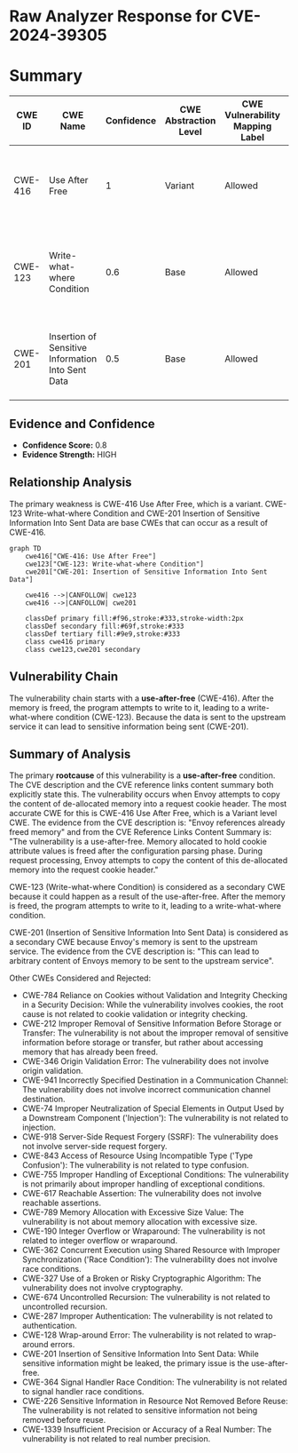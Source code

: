 # Raw Analyzer Response for CVE-2024-39305

# Summary
| CWE ID | CWE Name | Confidence | CWE Abstraction Level | CWE Vulnerability Mapping Label | CWE-Vulnerability Mapping Notes |
|---|---|---|---|---|---|
| CWE-416 | Use After Free | 1 | Variant | Allowed | Primary CWE. The vulnerability is explicitly described as a use-after-free. |
| CWE-123 | Write-what-where Condition | 0.6 | Base | Allowed | Secondary CWE. This could occur as a result of writing to memory that has already been freed. |
| CWE-201 | Insertion of Sensitive Information Into Sent Data | 0.5 | Base | Allowed | Secondary candidate. Envoy's memory is sent to the upstream service. |

## Evidence and Confidence

*   **Confidence Score:** 0.8
*   **Evidence Strength:** HIGH

## Relationship Analysis
The primary weakness is CWE-416 Use After Free, which is a variant. CWE-123 Write-what-where Condition and CWE-201 Insertion of Sensitive Information Into Sent Data are base CWEs that can occur as a result of CWE-416.

```mermaid
graph TD
    cwe416["CWE-416: Use After Free"]
    cwe123["CWE-123: Write-what-where Condition"]
    cwe201["CWE-201: Insertion of Sensitive Information Into Sent Data"]
    
    cwe416 -->|CANFOLLOW| cwe123
    cwe416 -->|CANFOLLOW| cwe201
    
    classDef primary fill:#f96,stroke:#333,stroke-width:2px
    classDef secondary fill:#69f,stroke:#333
    classDef tertiary fill:#9e9,stroke:#333
    class cwe416 primary
    class cwe123,cwe201 secondary
```

## Vulnerability Chain
The vulnerability chain starts with a **use-after-free** (CWE-416). After the memory is freed, the program attempts to write to it, leading to a write-what-where condition (CWE-123). Because the data is sent to the upstream service it can lead to sensitive information being sent (CWE-201).

## Summary of Analysis
The primary **rootcause** of this vulnerability is a **use-after-free** condition. The CVE description and the CVE reference links content summary both explicitly state this. The vulnerability occurs when Envoy attempts to copy the content of de-allocated memory into a request cookie header. The most accurate CWE for this is CWE-416 Use After Free, which is a Variant level CWE. The evidence from the CVE description is: "Envoy references already freed memory" and from the CVE Reference Links Content Summary is: "The vulnerability is a use-after-free. Memory allocated to hold cookie attribute values is freed after the configuration parsing phase. During request processing, Envoy attempts to copy the content of this de-allocated memory into the request cookie header."

CWE-123 (Write-what-where Condition) is considered as a secondary CWE because it could happen as a result of the use-after-free. After the memory is freed, the program attempts to write to it, leading to a write-what-where condition.

CWE-201 (Insertion of Sensitive Information Into Sent Data) is considered as a secondary CWE because Envoy's memory is sent to the upstream service. The evidence from the CVE description is: "This can lead to arbitrary content of Envoys memory to be sent to the upstream service".

Other CWEs Considered and Rejected:

*   CWE-784 Reliance on Cookies without Validation and Integrity Checking in a Security Decision: While the vulnerability involves cookies, the root cause is not related to cookie validation or integrity checking.
*   CWE-212 Improper Removal of Sensitive Information Before Storage or Transfer: The vulnerability is not about the improper removal of sensitive information before storage or transfer, but rather about accessing memory that has already been freed.
*   CWE-346 Origin Validation Error: The vulnerability does not involve origin validation.
*   CWE-941 Incorrectly Specified Destination in a Communication Channel: The vulnerability does not involve incorrect communication channel destination.
*   CWE-74 Improper Neutralization of Special Elements in Output Used by a Downstream Component ('Injection'): The vulnerability is not related to injection.
*   CWE-918 Server-Side Request Forgery (SSRF): The vulnerability does not involve server-side request forgery.
*   CWE-843 Access of Resource Using Incompatible Type ('Type Confusion'): The vulnerability is not related to type confusion.
*   CWE-755 Improper Handling of Exceptional Conditions: The vulnerability is not primarily about improper handling of exceptional conditions.
*   CWE-617 Reachable Assertion: The vulnerability does not involve reachable assertions.
*   CWE-789 Memory Allocation with Excessive Size Value: The vulnerability is not about memory allocation with excessive size.
*   CWE-190 Integer Overflow or Wraparound: The vulnerability is not related to integer overflow or wraparound.
*   CWE-362 Concurrent Execution using Shared Resource with Improper Synchronization ('Race Condition'): The vulnerability does not involve race conditions.
*   CWE-327 Use of a Broken or Risky Cryptographic Algorithm: The vulnerability does not involve cryptography.
*   CWE-674 Uncontrolled Recursion: The vulnerability is not related to uncontrolled recursion.
*   CWE-287 Improper Authentication: The vulnerability is not related to authentication.
*   CWE-128 Wrap-around Error: The vulnerability is not related to wrap-around errors.
*   CWE-201 Insertion of Sensitive Information Into Sent Data: While sensitive information might be leaked, the primary issue is the use-after-free.
*   CWE-364 Signal Handler Race Condition: The vulnerability is not related to signal handler race conditions.
*   CWE-226 Sensitive Information in Resource Not Removed Before Reuse: The vulnerability is not related to sensitive information not being removed before reuse.
*   CWE-1339 Insufficient Precision or Accuracy of a Real Number: The vulnerability is not related to real number precision.